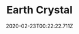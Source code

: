 ---
templateKey: blog-post
featuredpost: false
date: 2020-02-23T00:22:22.711Z
featuredimage: /img/Earth_Crystal.png
title: Earth Crystal
description: Earth Crystal
type: resource
sellPrice: 25
tags:
  - forageable
  - mineral
---